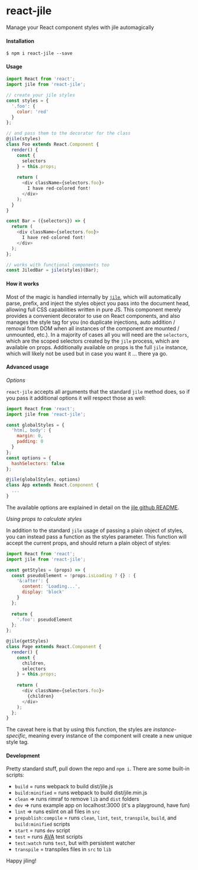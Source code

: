 # react-jile

Manage your React component styles with jile automagically

#### Installation

```
$ npm i react-jile --save
```

#### Usage

```javascript
import React from 'react';
import jile from 'react-jile';

// create your jile styles
const styles = {
  '.foo': {
    color: 'red'
  }
};

// and pass them to the decorator for the class
@jile(styles)
class Foo extends React.Component {
  render() {
    const {
      selectors
    } = this.props;
    
    return (
      <div className={selectors.foo}>
        I have red-colored font!
      </div>
    );
  }
}

const Bar = ({selectors}) => {
  return (
    <div className={selectors.foo}>
      I have red-colored font!
    </div>
  );
};

// works with functional components too
const JiledBar = jile(styles)(Bar);
```

#### How it works

Most of the magic is handled internally by [`jile`](https://github.com/planttheidea/jile), which will automatically parse, prefix, and inject the styles object you pass into the document head, allowing full CSS capabilities written in pure JS. This component merely provides a convenient decorator to use on React components, and also manages the style tag for you (no duplicate injections, auto addition / removal from DOM when all instances of the component are mounted / unmounted, etc.). In a majority of cases all you will need are the `selectors`, which are the scoped selectors created by the `jile` process, which are available on props. Additionally available on props is the full `jile` instance, which will likely not be used but in case you want it ... there ya go.

#### Advanced usage

*Options*

`react-jile` accepts all arguments that the standard `jile` method does, so if you pass it additional options it will respect those as well:

```javascript
import React from 'react';
import jile from 'react-jile';

const globalStyles = {
  'html, body': {
    margin: 0,
    padding: 0
  }
};
const options = {
  hashSelectors: false
};

@jile(globalStyles, options)
class App extends React.Component {
  ...
}
```

The available options are explained in detail on the [jile github README](https://github.com/planttheidea/jile/blob/master/README.md).

*Using props to calculate styles*

In addition to the standard `jile` usage of passing a plain object of styles, you can instead pass a function as the styles parameter. This function will accept the current props, and should return a plain object of styles:

```javascript
import React from 'react';
import jile from 'react-jile';

const getStyles = (props) => {
  const pseudoElement = !props.isLoading ? {} : {
    '&:after': {
      content: 'Loading...',
      display: 'block'
    }
  };
  
  return {
    '.foo': pseudoElement
  };
};

@jile(getStyles)
class Page extends React.Component {
  render() {
    const {
      children,
      selectors
    } = this.props;
  
    return (
      <div className={selectors.foo}>
        {children}
      </div>
    );
  };
}
```

The caveat here is that by using this function, the styles are *instance-specific*, meaning every instance of the component will create a new unique style tag.

#### Development

Pretty standard stuff, pull down the repo and `npm i`. There are some built-in scripts:
* `build` = runs webpack to build dist/jile.js
* `build:minified` = runs webpack to build dist/jile.min.js
* `clean` => runs rimraf to remove `lib` and `dist` folders
* `dev` => runs example app on localhost:3000 (it's a playground, have fun)
* `lint` => runs eslint on all files in `src`
* `prepublish:compile` = runs `clean`, `lint`, `test`, `transpile`, `build`, and `build:minified` scripts
* `start` = runs `dev` script
* `test` = runs [AVA](https://github.com/avajs/ava) test scripts
* `test:watch` runs `test`, but with persistent watcher
* `transpile` = transpiles files in `src` to `lib`

Happy jiling!
